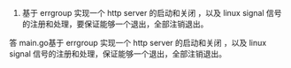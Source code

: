 1. 基于 errgroup 实现一个 http server 的启动和关闭 ，以及 linux signal 信号的注册和处理，要保证能够一个退出，全部注销退出。



答 main.go基于 errgroup 实现一个 http server 的启动和关闭 ，以及 linux signal 信号的注册和处理，保证能够一个退出，全部注销退出。


